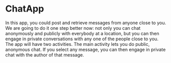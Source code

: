 # ChatApp
In this app, you could post and retrieve messages from anyone close to you.  We are going to do it one step better now: not only you can chat anonymously and publicly with everybody at a location, but you can then engage in private conversations with any one of the people close to you. 
The app will have two activities.  The main activity lets you do public, anonymous chat.  If you select any message, you can then engage in private chat with the author of that message. 
